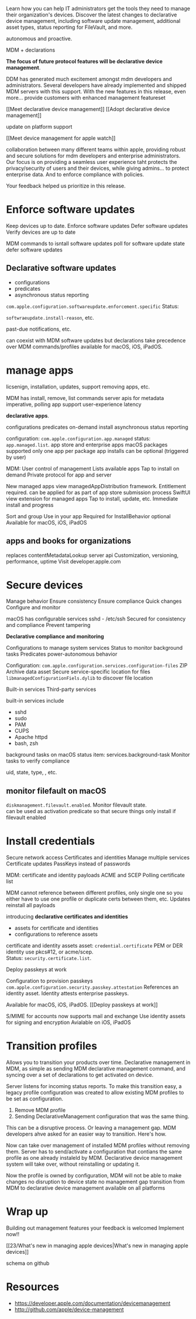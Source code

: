 Learn how you can help IT administrators get the tools they need to manage their organization's devices. Discover the latest changes to declarative device management, including software update management, additional asset types, status reporting for FileVault, and more.

autonomous and proactive.

MDM + declarations

**The focus of future protocol features will be declarative device management**.

DDM has generated much excitement amongst mdm developers and administrators.  Several developers have already implemented and shipped MDM servers with this support.  With the new features in this release, even more... provide customers with enhanced management featureset

[[Meet declarative device management]]
[[Adopt declarative device management]]

update on platform support

[[Meet device management for apple watch]]

collaboration between many different teams within apple, providing robust and secure solutions for mdm developers and enterprise administrators.  Our focus is on providing a seamless user experience taht protects the privacy/security of users and their devices, while giving admins... to protect enterprise data.  And to enforce compliance with policies.

Your feedback helped us prioritize in this release.

# Enforce software updates

Keep devices up to date.
Enforce software updates
Defer software updates
Verify devices are up to date

MDM commands to isntall software updates
poll for software update state
defer software updates

## Declarative software updates

* configurations
* predicates
* asynchronous status reporting

`com.apple.configuration.softwareupdate.enforcement.specific`
Status:

`softwraeupdate.install-reason`, etc.

past-due notifications, etc.

can coexist with MDM software updates
but declarations take precedence over MDM commands/profiles
available for macOS, iOS, iPadOS.

# manage apps

licsenign, installation, updates, support
removing apps, etc.

MDM has install, remove, list commands
server apis for metadata
imperative, polling app support
user-experience latency

**declarative apps**.

configurations
predicates
on-demand install
asynchronous status reporting

configuration: `com.apple.configuration.app.managed`
status: `app.managed.list`.
app store and enterprise apps
macOS packages supported
only one app per package
app installs can be optional (triggered by user)

MDM:
User control of management
Lists available apps
Tap to install on demand
Private protocol for app and server

New managed apps view
managedAppDistribution framework.
Entitlement required.  can be applied for as part of app store submission process
SwiftUI view extension for managed apps
Tap to install, update, etc.
Immediate install and progress

Sort and group
Use in your app
Required for InstallBehavior optional
Available for macOS, iOS, iPadOS

## apps and books for organizations
replaces contentMetadataLookup server api
Customization, versioning, performance, uptime
Visit developer.apple.com
# Secure devices

Manage behavior
Ensure consistency
Ensure compliance
Quick changes
Configure and monitor

macOS has configurable services
sshd - /etc/ssh
Secured for consistency and compliance
Prevent tampering

**Declarative compliance and monitoring**

Configurations to manage system services
Status to monitor background tasks
Predicates power-autonomous behavior

Configuration: `com.apple.configuration.services.configuration-files`
ZIP Archive data asset
Secure service-specific location for files
`libmanagedConfigurationFiels.dylib` to discover file location

Built-in services
Third-party services

built-in services include
* sshd
* sudo
* PAM
* CUPS
* Apache httpd
* bash, zsh

background tasks on macOS
status item: services.background-task
Monitor tasks to verify compliance

uid, state, type, , etc.

## monitor filefault on macOS
`diskmanagement.filevault.enabled`.
Monitor filevault state.  
can be used as activation predicate so that secure things only install if filevault enabled

# Install credentials

Secure network access
Certificates and identities
Manage multiple services
Certificate updates
PassKeys instead of passwords

MDM: 
certificate and identity payloads
ACME and SCEP
Polling certificate list

MDM cannot reference between different profiles, only single one
so you either have to use one profile or duplicate certs between them, etc.
Updates reinstall all payloads

introducing **declarative certificates and identities**

* assets for certificate and identities
* configurations to reference assets

certificate and identity assets
asset: `credential.certificate`
PEM or DER
identity use pkcs#12, or acme/scep.  
Status: `security.certificate.list`.

Deploy passkeys at work

Configuration to provision passkeys
`com.apple.configuration.security.passkey.attestation`
References an identity asset.  Identity attests enterprise passkeys.

Available for macOS, iOS, iPadOS.
[[Deploy passkeys at work]]

S/MIME for accounts
now supports mail and exchange
Use identity assets for signing and encryption
Avialable on iOS, iPadOS


# Transition profiles
Allows you to transition your products over time.  Declarative management in MDM, as simple as sending MDM declarative management command, and syncing over a set of declarations to get activated on device.

Server listens for incoming status reports.  To make this transition easy, a legacy profile configuration was created to allow existing MDM profiles to be set as configuration.

1.  Remove MDM profile
2. Sending DeclarativeManagement configuration that was the same thing.

This can be a disruptive process.  Or leaving a management gap.  MDM developers ahve asked for an easier way to transition.  Here's how.

Now can take over management of installed MDM profiles without removing them.  Server has to send/activate a configuration that contians the same profile as one already instaleld by MDM.  Declarative device management system will take over, without reinstalling or updating it.

Now the profile is owned by configuration, MDM will not be able to make changes
no disruption to device state
no management gap
transition from MDM to declarative device management
available on all platforms


# Wrap up
Building out management features
your feedback is welcomed
Implement now!!


[[23/What's new in managing apple devices|What's new in managing apple devices]]

schema on github



# Resources
* https://developer.apple.com/documentation/devicemanagement
* http://github.com/apple/device-management
